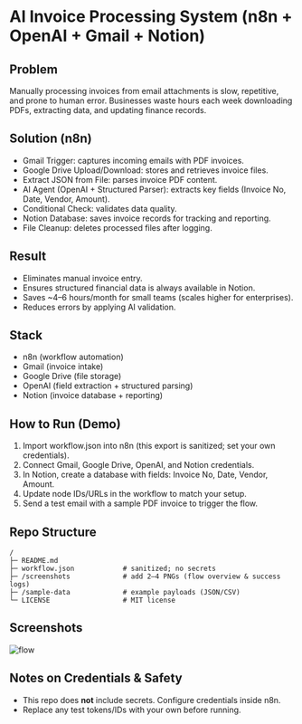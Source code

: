 # AI Invoice Processing System (n8n + OpenAI + Gmail + Notion)

## Problem
Manually processing invoices from email attachments is slow, repetitive, and prone to human error. Businesses waste hours each week downloading PDFs, extracting data, and updating finance records.

## Solution (n8n)

- Gmail Trigger: captures incoming emails with PDF invoices.
- Google Drive Upload/Download: stores and retrieves invoice files.
- Extract JSON from File: parses invoice PDF content.
- AI Agent (OpenAI + Structured Parser): extracts key fields (Invoice No, Date, Vendor, Amount).
- Conditional Check: validates data quality.
- Notion Database: saves invoice records for tracking and reporting.
- File Cleanup: deletes processed files after logging.

## Result

- Eliminates manual invoice entry.
- Ensures structured financial data is always available in Notion.
- Saves ~4–6 hours/month for small teams (scales higher for enterprises).
- Reduces errors by applying AI validation.

## Stack

- n8n (workflow automation)
- Gmail (invoice intake)
- Google Drive (file storage)
- OpenAI (field extraction + structured parsing)
- Notion (invoice database + reporting)

## How to Run (Demo)

1. Import workflow.json into n8n (this export is sanitized; set your own credentials).
2. Connect Gmail, Google Drive, OpenAI, and Notion credentials.
3. In Notion, create a database with fields: Invoice No, Date, Vendor, Amount.
4. Update node IDs/URLs in the workflow to match your setup.
5. Send a test email with a sample PDF invoice to trigger the flow.

## Repo Structure
```
/
├─ README.md
├─ workflow.json            # sanitized; no secrets
├─ /screenshots             # add 2–4 PNGs (flow overview & success logs)
├─ /sample-data             # example payloads (JSON/CSV)
└─ LICENSE                  # MIT license
```

## Screenshots
![flow](screenshots/flow-overview.png)

## Notes on Credentials & Safety
- This repo does **not** include secrets. Configure credentials inside n8n.
- Replace any test tokens/IDs with your own before running.

